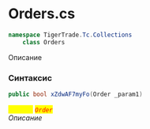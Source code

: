 
# Orders.cs
```csharp
namespace TigerTrade.Tc.Collections  
    class Orders
```

Описание

### Синтаксис
```csharp
public bool xZdwAF7myFo(Order _param1)
```

<mark style="color:yellow;">`_param1`</mark> <mark style="color:red;">*`Order`*</mark>  
 *Описание*  
  

                    
                    